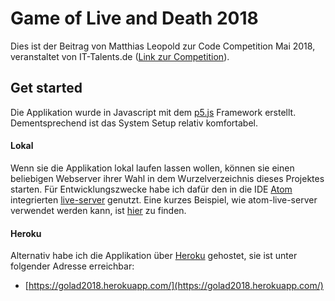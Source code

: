 # Game of Live and Death 2018
Dies ist der Beitrag von Matthias Leopold zur Code Competition Mai 2018, veranstaltet von IT-Talents.de ([Link zur Competition](https://www.it-talents.de/foerderung/code-competition/code-competition-05-2018)).

## Get started
Die Applikation wurde in Javascript mit dem [p5.js](https://p5js.org/) Framework erstellt. Dementsprechend ist das System Setup relativ komfortabel.

#### Lokal
Wenn sie die Applikation lokal laufen lassen wollen, können sie einen beliebigen Webserver ihrer Wahl in dem Wurzelverzeichnis dieses Projektes  starten. Für Entwicklungszwecke habe ich dafür den in die IDE [Atom](https://atom.io/) integrierten [live-server](https://atom.io/packages/atom-live-server) genutzt. 
Eine kurzes Beispiel, wie atom-live-server verwendet werden kann, ist [hier](https://www.youtube.com/watch?v=0Xy3yDDY4IE) zu finden.

#### Heroku
Alternativ habe ich die Applikation über [Heroku]() gehostet, sie ist unter folgender Adresse erreichbar:
* [https://golad2018.herokuapp.com/](https://golad2018.herokuapp.com/)